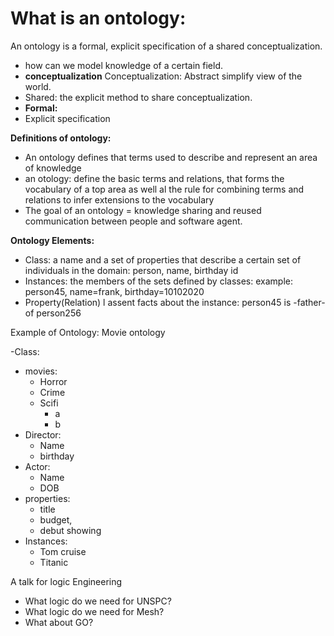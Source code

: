 # What is an ontology:
An ontology is a formal, explicit specification of a shared conceptualization. 
  - how can we model knowledge of a certain field. 
  - **conceptualization** Conceptualization: Abstract simplify view of the world. 
  - Shared: the explicit method to share conceptualization. 
  - **Formal:**
  - Explicit specification

**Definitions of ontology:**
- An ontology defines that terms used to describe and represent an area of knowledge 
- an otology: define the basic terms and relations, that forms the vocabulary of a top area as well al the rule for combining terms and relations to infer extensions to the vocabulary
- The goal of an ontology = knowledge sharing and reused communication between people and software agent. 

**Ontology Elements:**
- Class: a name and a set of properties that describe a certain set of individuals in the domain: person, name, birthday id
- Instances: the members of the sets defined by classes: example: person45, name=frank, birthday=10102020
-  Property(Relation) l assent facts about the instance: person45 is -father-of person256

Example of Ontology: Movie ontology

-Class: 
   - movies:
       - Horror
       - Crime
       - Scifi
         - a
         - b   
   - Director:
     - Name
     - birthday 
   - Actor:
     - Name
     - DOB
- properties:
  - title
  - budget,
  - debut showing
- Instances:
  - Tom cruise
  - Titanic 

A talk for logic Engineering 
- What logic do we need for UNSPC?
- What logic do we need for Mesh?
- What about GO?